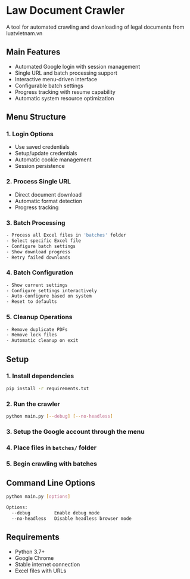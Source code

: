 # Law Document Crawler

A tool for automated crawling and downloading of legal documents from luatvietnam.vn

## Main Features

- Automated Google login with session management
- Single URL and batch processing support
- Interactive menu-driven interface
- Configurable batch settings
- Progress tracking with resume capability
- Automatic system resource optimization

## Menu Structure

### 1. Login Options

- Use saved credentials
- Setup/update credentials
- Automatic cookie management
- Session persistence

### 2. Process Single URL

- Direct document download
- Automatic format detection
- Progress tracking

### 3. Batch Processing

```bash
- Process all Excel files in 'batches' folder
- Select specific Excel file
- Configure batch settings
- Show download progress
- Retry failed downloads
```

### 4. Batch Configuration

```bash
- Show current settings
- Configure settings interactively
- Auto-configure based on system
- Reset to defaults
```

### 5. Cleanup Operations

```bash
- Remove duplicate PDFs
- Remove lock files
- Automatic cleanup on exit
```

## Setup

### 1. Install dependencies

```bash
pip install -r requirements.txt
```

### 2. Run the crawler

```bash
python main.py [--debug] [--no-headless]
```

### 3. Setup the Google account through the menu

### 4. Place files in `batches/` folder

### 5. Begin crawling with batches

## Command Line Options

```bash
python main.py [options]

Options:
  --debug         Enable debug mode
  --no-headless   Disable headless browser mode
```

## Requirements

- Python 3.7+
- Google Chrome
- Stable internet connection
- Excel files with URLs
